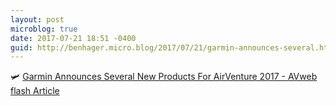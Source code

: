 ```yaml
---
layout: post
microblog: true
date: 2017-07-21 18:51 -0400
guid: http://benhager.micro.blog/2017/07/21/garmin-announces-several.html
---
```

🛩 [Garmin Announces Several New Products For AirVenture 2017 - AVweb flash Article](https://www.avweb.com/avwebflash/news/Garmin-Brings-Several-New-Products-To-AirVenture-2017-229315-1.html)
